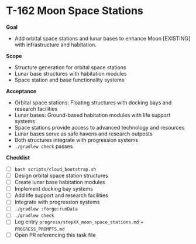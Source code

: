 # T-162 Moon Space Stations

**Goal**

- Add orbital space stations and lunar bases to enhance Moon [EXISTING] with infrastructure and habitation.

**Scope**

- Structure generation for orbital space stations
- Lunar base structures with habitation modules
- Space station and base functionality systems

**Acceptance**

- Orbital space stations: Floating structures with docking bays and research facilities
- Lunar bases: Ground-based habitation modules with life support systems
- Space stations provide access to advanced technology and resources
- Lunar bases serve as safe havens and research outposts
- Both structures integrate with progression systems
- `./gradlew check` passes

**Checklist**

- [ ] `bash scripts/cloud_bootstrap.sh`
- [ ] Design orbital space station structures
- [ ] Create lunar base habitation modules
- [ ] Implement docking bay systems
- [ ] Add life support and research facilities
- [ ] Integrate with progression systems
- [ ] `./gradlew :forge:runData`
- [ ] `./gradlew check`
- [ ] Log entry `progress/stepXX_moon_space_stations.md` + `PROGRESS_PROMPTS.md`
- [ ] Open PR referencing this task file
